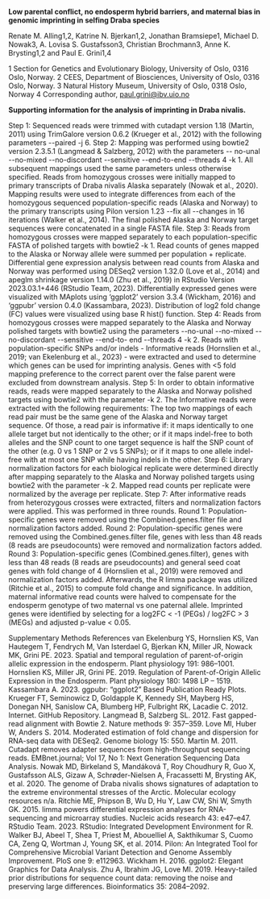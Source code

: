 <b>Low parental conflict, no endosperm hybrid barriers, and maternal bias in genomic imprinting in selfing Draba species</b>


Renate M. Alling1,2, Katrine N. Bjerkan1,2, Jonathan Bramsiepe1, Michael D. Nowak3, A. Lovisa S. Gustafsson3, Christian Brochmann3, Anne K. Brysting1,2 and Paul E. Grini1,4

1 Section for Genetics and Evolutionary Biology, University of Oslo, 0316 Oslo, Norway. 
2 CEES, Department of Biosciences, University of Oslo, 0316 Oslo, Norway. 
3 Natural History Museum, University of Oslo, 0318 Oslo, Norway
4 Corresponding author, paul.grini@ibv.uio.no


<b>Supporting information for the analysis of imprinting in Draba nivalis. </b>

Step 1: Sequenced reads were trimmed with cutadapt version 1.18 (Martin, 2011) using TrimGalore version 0.6.2 (Krueger et al., 2012) with the following parameters --paired -j 6.
Step 2: Mapping was performed using bowtie2 version 2.3.5.1 (Langmead & Salzberg, 2012) with the parameters -- no-unal --no-mixed --no-discordant --sensitive --end-to-end --threads 4 -k 1. All subsequent mappings used the same parameters unless otherwise specified. Reads from homozygous crosses were initially mapped to primary transcripts of Draba nivalis Alaska separately (Nowak et al., 2020). Mapping results were used to integrate differences from each of the homozygous sequenced population-specific reads (Alaska and Norway) to the primary transcripts using Pilon version 1.23 --fix all --changes in 16 iterations (Walker et al., 2014). The final polished Alaska and Norway target sequences were concatenated in a single FASTA file.
Step 3: Reads from homozygous crosses were mapped separately to each population-specific FASTA of polished targets with bowtie2 -k 1. Read counts of genes mapped to the Alaska or Norway allele were summed per population + replicate. Differential gene expression analysis between read counts from Alaska and Norway was performed using DESeq2 version 1.32.0 (Love et al., 2014) and apeglm shrinkage version 1.14.0 (Zhu et al., 2019) in RStudio Version 2023.03.1+446 (RStudio Team, 2023). Differentially expressed genes were visualized with MAplots using ‘ggplot2’ version 3.3.4 (Wickham, 2016) and ‘ggpubr’ version 0.4.0 (Kassambara, 2023). Distribution of log2 fold change (FC) values were visualized using base R hist() function. 
Step 4: Reads from homozygous crosses were mapped separately to the Alaska and Norway polished targets with bowtie2 using the parameters --no-unal --no-mixed --no-discordant --sensitive --end-to- end --threads 4 -k 2. Reads with population-specific SNPs and/or indels - Informative reads (Hornslien et al., 2019; van Ekelenburg et al., 2023) - were extracted and used to determine which genes can be used for imprinting analysis. Genes with <5 fold mapping preference to the correct parent over the false parent were excluded from downstream analysis. 
Step 5: In order to obtain informative reads, reads were mapped separately to the Alaska and Norway polished targets using bowtie2 with the parameter -k 2. The Informative reads were extracted with the following requirements: The top two mappings of each read pair must be the same gene of the Alaska and Norway target sequence. Of those, a read pair is informative if: it maps identically to one allele target but not identically to the other; or if it maps indel-free to both alleles and the SNP count to one target sequence is half the SNP count of the other (e.g. 0 vs 1 SNP or 2 vs 5 SNPs); or if it maps to one allele indel-free with at most one SNP while having indels in the other.
Step 6: Library normalization factors for each biological replicate were determined directly after mapping separately to the Alaska and Norway polished targets using bowtie2 with the parameter -k 2. Mapped read counts per replicate were normalized by the average per replicate.
Step 7: After informative reads from heterozygous crosses were extracted, filters and normalization factors were applied. This was performed in three rounds.
Round 1: Population-specific genes were removed using the Combined.genes.filter file and normalization factors added.
Round 2: Population-specific genes were removed using the Combined.genes.filter file, genes with less than 48 reads (8 reads are pseudocounts) were removed and normalization factors added.
Round 3: Population-specific genes (Combined.genes.filter), genes with less than 48 reads (8 reads are pseudocounts) and general seed coat genes with fold change of 4 (Hornslien et al., 2019) were removed and normalization factors added.
Afterwards, the R limma package was utilized (Ritchie et al., 2015) to compute fold change and significance. In addition, maternal informative read counts were halved to compensate for the endosperm genotype of two maternal vs one paternal allele. Imprinted genes were identified by selecting for a log2FC < -1 (PEGs) / log2FC > 3 (MEGs) and adjusted p-value < 0.05.



Supplementary Methods References
van Ekelenburg YS, Hornslien KS, Van Hautegem T, Fendrych M, Van Isterdael G, Bjerkan KN, Miller JR, Nowack MK, Grini PE. 2023. Spatial and temporal regulation of parent-of-origin allelic expression in the endosperm. Plant physiology 191: 986–1001.
Hornslien KS, Miller JR, Grini PE. 2019. Regulation of Parent-of-Origin Allelic Expression in the Endosperm. Plant physiology 180: 1498 LP – 1519.
Kassambara A. 2023. ggpubr: “ggplot2” Based Publication Ready Plots.
Krueger FT, Seminowicz D, Goldapple K, Kennedy SH, Mayberg HS, Donegan NH, Sanislow CA, Blumberg HP, Fulbright RK, Lacadie C. 2012. Internet. GitHub Repository.
Langmead B, Salzberg SL. 2012. Fast gapped-read alignment with Bowtie 2. Nature methods 9: 357–359.
Love MI, Huber W, Anders S. 2014. Moderated estimation of fold change and dispersion for RNA-seq data with DESeq2. Genome biology 15: 550.
Martin M. 2011. Cutadapt removes adapter sequences from high-throughput sequencing reads. EMBnet.journal; Vol 17, No 1: Next Generation Sequencing Data Analysis.
Nowak MD, Birkeland S, Mandáková T, Roy Choudhury R, Guo X, Gustafsson ALS, Gizaw A, Schrøder-Nielsen A, Fracassetti M, Brysting AK, et al. 2020. The genome of Draba nivalis shows signatures of adaptation to the extreme environmental stresses of the Arctic. Molecular ecology resources n/a.
Ritchie ME, Phipson B, Wu D, Hu Y, Law CW, Shi W, Smyth GK. 2015. limma powers differential expression analyses for RNA-sequencing and microarray studies. Nucleic acids research 43: e47–e47.
RStudio Team. 2023. RStudio: Integrated Development Environment for R.
Walker BJ, Abeel T, Shea T, Priest M, Abouelliel A, Sakthikumar S, Cuomo CA, Zeng Q, Wortman J, Young SK, et al. 2014. Pilon: An Integrated Tool for Comprehensive Microbial Variant Detection and Genome Assembly Improvement. PloS one 9: e112963.
Wickham H. 2016. ggplot2: Elegant Graphics for Data Analysis.
Zhu A, Ibrahim JG, Love MI. 2019. Heavy-tailed prior distributions for sequence count data: removing the noise and preserving large differences. Bioinformatics  35: 2084–2092.

